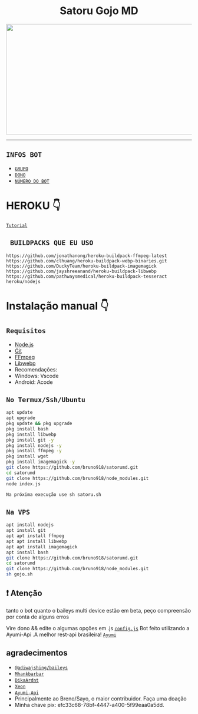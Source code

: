 <h1 align="center">Satoru Gojo MD<br></h1>
<p align="center">
  <img src="https://opedyboy.sirv.com/Welcome/1654526477427.jpg" alt="" width="600" height="300"/></p>

<p align="center">

</p>


------



## ```INFOS BOT```

- [`GRUPO`](https://tinyurl.com/24mr83r3)
- [`DONO`](https://api.whatsapp.com/send/?phone=5555933005901&text=slv%20dono&app_absent=0)
- [`NÚMERO DO BOT`](https://api.whatsapp.com/send/?phone=14502314093&text=menu&app_absent=0)

# HEROKU 👇

[`Tutorial`](https://raw.githubusercontent.com/bruno918/Ed-dependencias/main/Heroku)

## ` BUILDPACKS QUE EU USO`

```
https://github.com/jonathanong/heroku-buildpack-ffmpeg-latest
https://github.com/clhuang/heroku-buildpack-webp-binaries.git
https://github.com/DuckyTeam/heroku-buildpack-imagemagick
https://github.com/jayshreeanand/heroku-buildpack-libwebp
https://github.com/pathwaysmedical/heroku-buildpack-tesseract
heroku/nodejs
```

# Instalação manual 👇
## `Requisitos`
* [Node.js](https://nodejs.org/en/)
* [Git](https://git-scm.com/downloads)
* [FFmpeg](https://github.com/BtbN/FFmpeg-Builds/releases/download/autobuild-2020-12-08-13-03/ffmpeg-n4.3.1-26-gca55240b8c-win64-gpl-4.3.zip)
* [Libwebp](https://developers.google.com/speed/webp/download)
* Recomendações: 
* Windows: Vscode
* Android: Acode


## `No Termux/Ssh/Ubuntu`
```bash
apt update
apt upgrade
pkg update && pkg upgrade
pkg install bash
pkg install libwebp
pkg install git -y
pkg install nodejs -y 
pkg install ffmpeg -y 
pkg install wget
pkg install imagemagick -y
git clone https://github.com/bruno918/satorumd.git
cd satorumd
git clone https://github.com/bruno918/node_modules.git
node index.js

Na próxima execução use sh satoru.sh

```
## `Na VPS`
```bash
apt install nodejs 
apt install git 
apt apt install ffmpeg 
apt apt install libwebp 
apt apt install imagemagick
apt install bash
git clone https://github.com/bruno918/satorumd.git
cd satorumd
git clone https://github.com/bruno918/node_modules.git
sh gojo.sh
```

## ❗ Atenção
tanto o bot quanto o baileys multi device estão em beta, peço compreensão por conta de alguns erros

Vire dono &&  edite o algumas opções em .js [`config.js`](https://github.com/bruno918/satorumd/blob/main/settings.js)
Bot feito utilizando a Ayumi-Api .A melhor rest-api brasileira! [`Ayumi`](https://ayumi-apis.herokuapp.com/)


## agradecimentos 
* [`@adiwajshing/baileys`](https://github.com/adiwajshing/baileys)
* [`Mhankbarbar`](https://github.com/MhankBarBar)
* [`DikaArdnt`](https://github.com/DikaArdnt)
* [`Xeon`](https://github.com/DGXeon/CheemsBot-MD2)
* [`Ayumi-Api`](https://ayumi-apis.herokuapp.com/)
* Principalmente ao Breno/Sayo, o maior contribuidor.
Faça uma doação
* Minha chave pix:  efc33c68-78bf-4447-a400-5f99eaa0a5dd.


